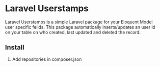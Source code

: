 # Laravel Userstamps

Laravel Userstamps is a simple Laravel package for your Eloquent Model user specific feilds.
This package automatically inserts/updates an user id on your table on who created, last updated and deleted the record.

## Install
1. Add repositories in composer.json
